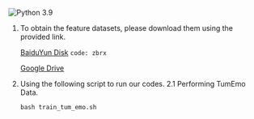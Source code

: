 ![Python 3.9](https://img.shields.io/badge/python-3.9-green.svg)

1. To obtain the feature datasets, please download them using the provided link.

   [BaiduYun Disk](https://pan.baidu.com/s/1pzg3pSOaQ5rbJ89Ccl48mQ?pwd=zbrx) `code: zbrx`

   [Google Drive](https://drive.google.com/drive/folders/1ZeI0mKZ_CkRc_iJPMF7tq20H6qmV93pw?usp=drive_link)

2. Using the following script to run our codes.
   2.1 Performing TumEmo Data. 
    ```python 
   bash train_tum_emo.sh
   ```